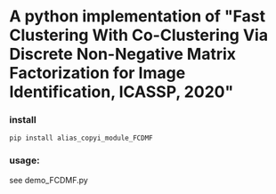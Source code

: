 # A python implementation of "Fast Clustering With Co-Clustering Via Discrete Non-Negative Matrix Factorization for Image Identification, ICASSP, 2020"

### install
```
pip install alias_copyi_module_FCDMF
```

### usage:
see demo_FCDMF.py
